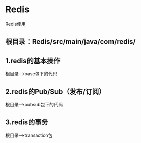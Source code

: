 # Redis
Redis使用
## 根目录：Redis/src/main/java/com/redis/
## 1.redis的基本操作
   根目录—>base包下的代码
## 2.redis的Pub/Sub（发布/订阅）
   根目录—>pubsub包下的代码
## 3.redis的事务
   根目录—>transaction包


